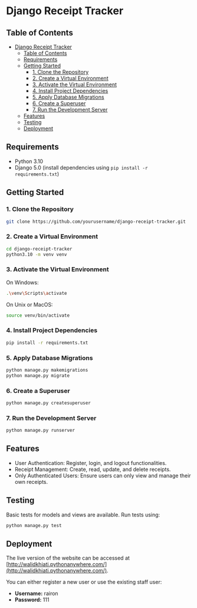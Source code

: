 # Django Receipt Tracker

## Table of Contents

- [Django Receipt Tracker](#django-receipt-tracker)
  - [Table of Contents](#table-of-contents)
  - [Requirements](#requirements)
  - [Getting Started](#getting-started)
    - [1. Clone the Repository](#1-clone-the-repository)
    - [2. Create a Virtual Environment](#2-create-a-virtual-environment)
    - [3. Activate the Virtual Environment](#3-activate-the-virtual-environment)
    - [4. Install Project Dependencies](#4-install-project-dependencies)
    - [5. Apply Database Migrations](#5-apply-database-migrations)
    - [6. Create a Superuser](#6-create-a-superuser)
    - [7. Run the Development Server](#7-run-the-development-server)
  - [Features](#features)
  - [Testing](#testing)
  - [Deployment](#deployment)

## Requirements

- Python 3.10
- Django 5.0 (install dependencies using `pip install -r requirements.txt`)

## Getting Started

### 1. Clone the Repository

```bash
git clone https://github.com/yourusername/django-receipt-tracker.git
```

### 2. Create a Virtual Environment

```bash
cd django-receipt-tracker
python3.10 -m venv venv
```

### 3. Activate the Virtual Environment

On Windows:

```bash
.\venv\Scripts\activate
```

On Unix or MacOS:

```bash
source venv/bin/activate
```

### 4. Install Project Dependencies

```bash
pip install -r requirements.txt
```

### 5. Apply Database Migrations

```bash
python manage.py makemigrations
python manage.py migrate
```

### 6. Create a Superuser

```bash
python manage.py createsuperuser
```

### 7. Run the Development Server

```bash
python manage.py runserver
```

## Features

- User Authentication: Register, login, and logout functionalities.
- Receipt Management: Create, read, update, and delete receipts.
- Only Authenticated Users: Ensure users can only view and manage their own receipts.

## Testing

Basic tests for models and views are available. Run tests using:

```bash
python manage.py test
```

## Deployment

The live version of the website can be accessed at [http://walidkhiati.pythonanywhere.com/](http://walidkhiati.pythonanywhere.com/).

You can either register a new user or use the existing staff user:

- **Username:** rairon
- **Password:** 111
